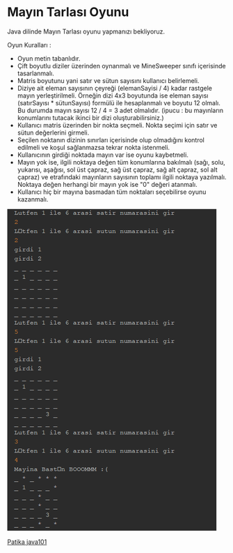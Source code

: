 # Mayın Tarlası Oyunu

Java dilinde Mayın Tarlası oyunu yapmanızı bekliyoruz.

Oyun Kuralları :

* Oyun metin tabanlıdır.
* Çift boyutlu diziler üzerinden oynanmalı ve MineSweeper sınıfı içerisinde tasarlanmalı.
* Matris boyutunu yani satır ve sütun sayısını kullanıcı belirlemeli.
* Diziye ait eleman sayısının çeyreği (elemanSayisi / 4) kadar rastgele mayın yerleştirilmeli. Örneğin dizi 4x3 boyutunda ise eleman sayısı (satırSayısı * sütunSayısı) formülü ile hesaplanmalı ve boyutu 12 olmalı. Bu durumda mayın sayısı 12 / 4 = 3 adet olmalıdır. (ipucu : bu mayınların konumlarını tutacak ikinci bir dizi oluşturabilirsiniz.)
* Kullanıcı matris üzerinden bir nokta seçmeli. Nokta seçimi için satır ve sütun değerlerini girmeli.
* Seçilen noktanın dizinin sınırları içerisinde olup olmadığını kontrol edilmeli ve koşul sağlanmazsa tekrar nokta istenmeli.
* Kullanıcının girdiği noktada mayın var ise oyunu kaybetmeli.
* Mayın yok ise, ilgili noktaya değen tüm konumlarına bakılmalı (sağı, solu, yukarısı, aşağısı, sol üst çapraz, sağ üst çapraz, sağ alt çapraz, sol alt çapraz) ve etrafındaki mayınların sayısının toplamı ilgili noktaya yazılmalı. Noktaya değen herhangi bir mayın yok ise "0" değeri atanmalı.
* Kullanıcı hiç bir mayına basmadan tüm noktaları seçebilirse oyunu kazanmalı.

![img](img/MayinaBastin.png)

[Patika java101](https://app.patika.dev/courses/java101)